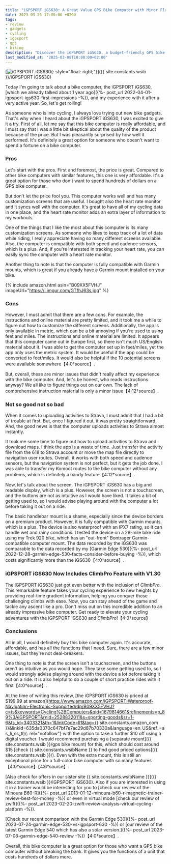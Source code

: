 ```yaml
---
title: "iGPSPORT iGS630: A Great Value GPS Bike Computer with Minor Flaws"
date: 2023-03-25 17:00:00 +0200
tags:
- review
- gadgets
- cycling
- igpsport
- gps
- biking
description: "Discover the iGPSPORT iGS630, a budget-friendly GPS bike computer with impressive features and a few drawbacks. Read our in-depth review now."
last_modified_at: '2025-03-08T10:00:00+02:00'
---
```


[![iGPSPORT iGS630](https://i.imgur.com/GTfhJ63m.jpg){: style="float: right;"}]({{ site.constants.wsib }}/iGPSPORT iGS630)

Today I'm going to talk about a bike computer, the iGPSPORT iGS630, [which we already talked about 1 year ago]({%- post_url 2022-04-01-igpsport-igs630-first-impressions -%}), and my experience with it after a very active year. So, let's get rolling!

As someone who is into cycling, I always love trying out new bike gadgets. That's why when I heard about the iGPSPORT iGS630, I was excited to give it a try. First of all, let me say that this bike computer is really affordable, and I must say that I was a little bit skeptical about the quality of the product because of the price. But I was pleasantly surprised by how well it performed. It's definitely a great option for someone who doesn't want to spend a fortune on a bike computer.

### Pros

Let's start with the pros. First and foremost, the price is great. Compared to other bike computers with similar features, this one is very affordable. It's a great option for those who don't want to spend hundreds of dollars on a GPS bike computer.

But don't let the price fool you. This computer works well and has many customization screens that are useful. I bought also the heart rate monitor and it syncs well with the computer. It's great to have all of my cycling data in one place, and the heart rate monitor adds an extra layer of information to my workouts.

One of the things that I like the most about this computer is its many customization screens. As someone who likes to keep track of a lot of data while riding, I really appreciate having so many different screens available. Also, the computer is compatible with both speed and cadence sensors, which is a plus. And, if you're interested in tracking your heart rate, you can easily sync the computer with a heart rate monitor.

Another thing to note is that the computer is fully compatible with Garmin mounts, which is great if you already have a Garmin mount installed on your bike.

{% include amazon.html asin="B09XX5FVHJ" imageUrl="https://i.imgur.com/GTfhJ63s.jpg" %}

### Cons

However, I must admit that there are a few cons. For example, the instructions and online material are pretty limited, and it took me a while to figure out how to customize the different screens. Additionally, the app is only available in metric, which can be a bit annoying if you're used to using feet and miles. The instructions and online material are limited. It appears that this computer came out in Europe first, so there isn't much US/English material about it. I was able to get the computer set up in feet/miles, yet the app only uses the metric system. It would be useful if the app could be converted to feet/miles. It would also be helpful if the 10 potential screens were available somewhere【4:0†source】.

But, overall, these are minor issues that didn't really affect my experience with the bike computer. And, let's be honest, who reads instructions anyway? We all like to figure things out on our own. The lack of comprehensive instruction material is only a minor issue【4:12†source】.

### Not so good not so bad

When it comes to uploading activities to Strava, I must admit that I had a bit of trouble at first. But, once I figured it out, it was pretty straightforward. And, the good news is that the computer uploads activities to Strava almost instantly.

It took me some time to figure out how to upload activities to Strava and download maps. I think the app is a waste of time. Just transfer the activity file from the 618 to Strava account or move the map file directly to navigation user routes. Overall, it works with both speed and cadence sensors, but the navigation system is not perfect, but it gets the job done. I was able to transfer my Komoot routes to the bike computer without any problems, which is definitely a handy feature【4:12†source】.

Now, let's talk about the screen. The iGPSPORT iGS630 has a big and readable display, which is a plus. However, the screen is not a touchscreen, and the buttons are not as intuitive as I would have liked. It takes a bit of getting used to, so I would advise playing around with the computer a lot before taking it out on a ride.

The basic handlebar mount is a shame, especially since the device borders on a premium product. However, it is fully compatible with Garmin mounts, which is a plus. The device is also waterproof with an IPX7 rating, so it can handle wet and rainy conditions. I tested the device on a 28-mile bike ride using my Trek 920 bike, which has an "out-front" Bontrager Garmin-compatible computer mount. The data recorded by the iGS630 was comparable to the data recorded by my [Garmin Edge 530]({%- post_url 2022-12-28-garmin-edge-530-facts-consider-before-buying -%}), which costs significantly more than the iGS630【4:0†source】.

### iGPSPORT iGS630 Now Includes ClimbPro Feature with V1.30

The iGPSPORT iGS630 just got even better with the inclusion of *ClimbPro*. This remarkable feature takes your cycling experience to new heights by providing real-time gradient information, helping you conquer those challenging climbs with ease. Now, you can stay ahead of the game and tackle any ascent like a pro. Don't miss out on this incredible addition to an already impressive bike computer. Get ready to elevate your cycling adventures with the iGPSPORT iGS630 and *ClimbPro*!【4:0†source】

### Conclusions

All in all, I would definitely buy this bike computer again. It's accurate, affordable, and has all the functions that I need. Sure, there are a few minor issues, but they're not deal-breakers.

One thing to note is that the screen isn't a touchscreen, and the buttons aren't as intuitive as you would hope. They take some getting used to, so I would strongly advise playing around with the device a lot before taking it out on a ride. It is also helpful to do a couple of short practice rides with it first【4:0†source】.

At the time of writing this review, [the iGPSPORT iGS630 is priced at $199.99 at amazon](https://www.amazon.com/iGPSPORT-Waterproof-Navigation-Electronic-Supported/dp/B09XX5FVHJ?c=ts&keywords=Cycling%2BComputers&qid=1679814661&refinements=p_89%3AiGPSPORT&rnid=2528832011&s=sporting-goods&sr=1-6&ts_id=3403321&th=1&linkCode=ll1&tag={{ site.constants.amazon_com }}&linkId=635da0370c647bf7e7ac29d87b70330a&language=en_US&ref_=as_li_ss_tl){: rel="nofollow"} with the option to take a further $10 off using a digital voucher. I would recommend purchasing a [separate mount]({{ site.constants.wsib }}/gps bike mount) for this, which should cost around $15 [check {{ site.constants.wsibName }} to find good priced options]({{ site.constants.wsib }}/). Even with the extra mount, this is still an exceptional price for a full-color bike computer with so many features【4:0†source】【4:6†source】.

[Also check for offers in our sister site {{ site.constants.wsibName }}]({{ site.constants.wsib }}/iGPSPORT iGS630). Also if you are interested in using it in a trainer would be interesting for you to [check our review of the Minoura B60-R]({%- post_url 2013-01-12-minoura-b60-r-magnetic-trainer-review-best-for-money -%}) or even in virtual mode [check our review of zwift]({%- post_url 2023-02-20-zwift-review-analysis-virtual-cycling-platform -%}).

[Check our recent comparison with the Garmin Edge 530]({%- post_url 2023-07-24-garmin-edge-530-vs-igpsport-630 -%}) or [our review of the latest Garmin Edge 540 which has also a solar version.]({%- post_url 2023-07-06-garmin-edge-540-review -%})【4:0†source】.

Overall, this bike computer is a great option for those who want a GPS bike computer without breaking the bank. It gives you the functions of a unit that costs hundreds of dollars more.